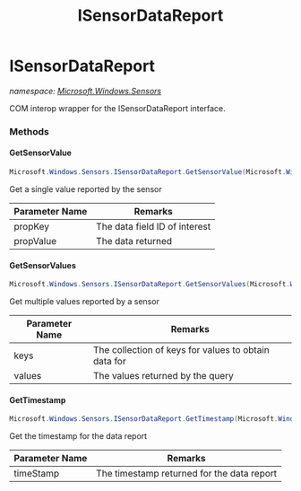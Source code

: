 ﻿---
title: ISensorDataReport
---

# ISensorDataReport
_namespace: [Microsoft.Windows.Sensors](N-Microsoft.Windows.Sensors.html)_

COM interop wrapper for the ISensorDataReport interface.

### Methods

#### GetSensorValue
```csharp
Microsoft.Windows.Sensors.ISensorDataReport.GetSensorValue(Microsoft.Windows.Shell.PropertySystem.PropertyKey@,Microsoft.Windows.Internal.PropVariant)
```
Get a single value reported by the sensor

|Parameter Name|Remarks|
|--------------|-------|
|propKey|The data field ID of interest|
|propValue|The data returned|


#### GetSensorValues
```csharp
Microsoft.Windows.Sensors.ISensorDataReport.GetSensorValues(Microsoft.Windows.Sensors.IPortableDeviceKeyCollection,Microsoft.Windows.Sensors.IPortableDeviceValues@)
```
Get multiple values reported by a sensor

|Parameter Name|Remarks|
|--------------|-------|
|keys|The collection of keys for values to obtain data for|
|values|The values returned by the query|


#### GetTimestamp
```csharp
Microsoft.Windows.Sensors.ISensorDataReport.GetTimestamp(Microsoft.Windows.Sensors.SystemTime@)
```
Get the timestamp for the data report

|Parameter Name|Remarks|
|--------------|-------|
|timeStamp|The timestamp returned for the data report|





